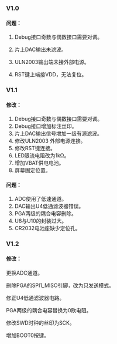 ### V1.0

#### 问题：

1. Debug接口奇数与偶数接口需要对调。

2. 片上DAC输出未滤波。

3. ULN2003输出端未接外部电源。

4. RST键上端接VDD，无法复位。

   

### V1.1

#### 修改：

1. Debug接口奇数与偶数接口需要对调。
2. Debug接口增加标注丝印。
3. 片上DAC输出信号增加一级有源滤波。
4. 修改ULN2003 外部电源连接。
5. 修改RST键连接。
7. LED限流电阻改为1kΩ。
8. 增加VBAT供电电池。
9. 屏幕固定位置。

#### 问题：

1. ADC使用了低速通道。
2. DAC输出U4低通滤波器错误。
3. PGA两级的耦合电容删除。
4. U8与U10的封装过大。
5. CR2032电池座缺少定位孔。



### V1.2

#### 修改：

更换ADC通道。

删除PGA的SPI1_MISO引脚，改为只发送模式。

修正U4低通滤波器电路。

PGA两级的耦合电容替换为0欧电阻。

修改SWD时钟的丝印为SCK。

增加BOOT0按键。









